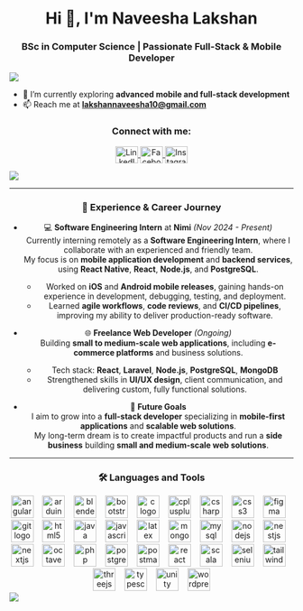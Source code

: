 <h1 align="center">Hi 👋, I'm Naveesha Lakshan</h1>
<h3 align="center">BSc in Computer Science | Passionate Full-Stack & Mobile Developer</h3>

<img src="https://user-images.githubusercontent.com/73097560/115834477-dbab4500-a447-11eb-908a-139a6edaec5c.gif">

- 🌱 I’m currently exploring **advanced mobile and full-stack development**
- 📫 Reach me at **lakshannaveesha10@gmail.com**

<h3 align="center">Connect with me:</h3>
<p align="center">
<a href="https://www.linkedin.com/in/naveesha-lakshan-513054229/" target="blank">
  <img align="center" src="https://raw.githubusercontent.com/rahuldkjain/github-profile-readme-generator/master/src/images/icons/Social/linked-in-alt.svg" alt="LinkedIn" height="30" width="40" />
</a>
<a href="https://www.facebook.com/naveesha.lakshan.5/" target="blank">
  <img align="center" src="https://raw.githubusercontent.com/rahuldkjain/github-profile-readme-generator/master/src/images/icons/Social/facebook.svg" alt="Facebook" height="30" width="40" />
</a>
<a href="https://www.instagram.com/__.na.vee.__/" target="blank">
  <img align="center" src="https://raw.githubusercontent.com/rahuldkjain/github-profile-readme-generator/master/src/images/icons/Social/instagram.svg" alt="Instagram" height="30" width="40" />
</a>
</p>

<img src="https://user-images.githubusercontent.com/73097560/115834477-dbab4500-a447-11eb-908a-139a6edaec5c.gif">

---

<h3 align="center">💼 Experience & Career Journey</h3>

<div align="center">

- 💻 **Software Engineering Intern** at **Nimi** *(Nov 2024 - Present)*  
  Currently interning remotely as a **Software Engineering Intern**, where I collaborate with an experienced and friendly team.  
  My focus is on **mobile application development** and **backend services**, using **React Native**, **React**, **Node.js**, and **PostgreSQL**.  
  - Worked on **iOS** and **Android mobile releases**, gaining hands-on experience in development, debugging, testing, and deployment.  
  - Learned **agile workflows**, **code reviews**, and **CI/CD pipelines**, improving my ability to deliver production-ready software.

- 🌐 **Freelance Web Developer** *(Ongoing)*  
  Building **small to medium-scale web applications**, including **e-commerce platforms** and business solutions.  
  - Tech stack: **React**, **Laravel**, **Node.js**, **PostgreSQL**, **MongoDB**  
  - Strengthened skills in **UI/UX design**, client communication, and delivering custom, fully functional solutions.

- 🎯 **Future Goals**  
  I aim to grow into a **full-stack developer** specializing in **mobile-first applications** and **scalable web solutions**.  
  My long-term dream is to create impactful products and run a **side business** building **small and medium-scale web solutions**.

</div>

---

<h3 align="center">🛠️ Languages and Tools</h3>

<div align="center">
  <img src="https://skillicons.dev/icons?i=angular" height="40" alt="angularjs logo" />
  <img width="8" />
  <img src="https://skillicons.dev/icons?i=arduino" height="40" alt="arduino logo" />
  <img width="8" />
  <img src="https://skillicons.dev/icons?i=blender" height="40" alt="blender logo" />
  <img width="8" />
  <img src="https://skillicons.dev/icons?i=bootstrap" height="40" alt="bootstrap logo" />
  <img width="8" />
  <img src="https://skillicons.dev/icons?i=c" height="40" alt="c logo" />
  <img width="8" />
  <img src="https://skillicons.dev/icons?i=cpp" height="40" alt="cplusplus logo" />
  <img width="8" />
  <img src="https://skillicons.dev/icons?i=cs" height="40" alt="csharp logo" />
  <img width="8" />
  <img src="https://skillicons.dev/icons?i=css" height="40" alt="css3 logo" />
  <img width="8" />
  <img src="https://skillicons.dev/icons?i=figma" height="40" alt="figma logo" />
  <img width="8" />
  <img src="https://skillicons.dev/icons?i=git" height="40" alt="git logo" />
  <img width="8" />
  <img src="https://skillicons.dev/icons?i=html" height="40" alt="html5 logo" />
  <img width="8" />
  <img src="https://skillicons.dev/icons?i=java" height="40" alt="java logo" />
  <img width="8" />
  <img src="https://skillicons.dev/icons?i=js" height="40" alt="javascript logo" />
  <img width="8" />
  <img src="https://skillicons.dev/icons?i=latex" height="40" alt="latex logo" />
  <img width="8" />
  <img src="https://skillicons.dev/icons?i=mongodb" height="40" alt="mongodb logo" />
  <img width="8" />
  <img src="https://skillicons.dev/icons?i=mysql" height="40" alt="mysql logo" />
  <img width="8" />
  <img src="https://skillicons.dev/icons?i=nodejs" height="40" alt="nodejs logo" />
  <img width="8" />
  <img src="https://skillicons.dev/icons?i=nestjs" height="40" alt="nestjs logo" />
  <img width="8" />
  <img src="https://skillicons.dev/icons?i=nextjs" height="40" alt="nextjs logo" />
  <img width="8" />
  <img src="https://skillicons.dev/icons?i=octave" height="40" alt="octave logo" />
  <img width="8" />
  <img src="https://skillicons.dev/icons?i=php" height="40" alt="php logo" />
  <img width="8" />
  <img src="https://skillicons.dev/icons?i=postgres" height="40" alt="postgresql logo" />
  <img width="8" />
  <img src="https://skillicons.dev/icons?i=postman" height="40" alt="postman logo" />
  <img width="8" />
  <img src="https://skillicons.dev/icons?i=react" height="40" alt="react logo" />
  <img width="8" />
  <img src="https://skillicons.dev/icons?i=scala" height="40" alt="scala logo" />
  <img width="8" />
  <img src="https://skillicons.dev/icons?i=selenium" height="40" alt="selenium logo" />
  <img width="8" />
  <img src="https://skillicons.dev/icons?i=tailwind" height="40" alt="tailwindcss logo" />
  <img width="8" />
  <img src="https://skillicons.dev/icons?i=threejs" height="40" alt="threejs logo" />
  <img width="8" />
  <img src="https://skillicons.dev/icons?i=ts" height="40" alt="typescript logo" />
  <img width="8" />
  <img src="https://skillicons.dev/icons?i=unity" height="40" alt="unity logo" />
  <img width="8" />
  <img src="https://skillicons.dev/icons?i=wordpress" height="40" alt="wordpress logo" />
</div>

<img src="https://user-images.githubusercontent.com/73097560/115834477-dbab4500-a447-11eb-908a-139a6edaec5c.gif">
